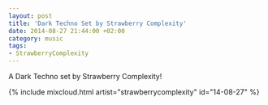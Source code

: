 ```yaml
---
layout: post
title: 'Dark Techno Set by Strawberry Complexity'
date: 2014-08-27 21:44:00 +02:00
category: music
tags:
- StrawberryComplexity
---
```

A Dark Techno set by Strawberry Complexity!

{% include mixcloud.html artist="strawberrycomplexity" id="14-08-27" %}
